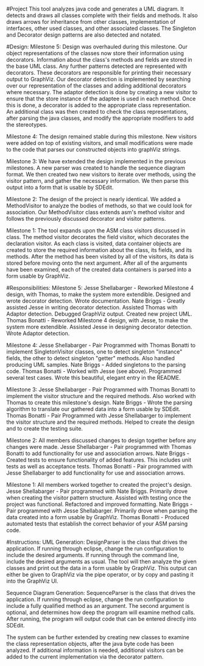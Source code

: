 #Project
This tool analyzes java code and generates a UML diagram. It detects and draws all classes complete with their fields and methods. It also draws arrows for inheritance from other classes, implementation of interfaces, other used classes, and other associated classes. The Singleton and Decorator design patterns are also detected and notated.  

#Design:
Milestone 5:
Design was overhauled during this milestone. Our object representations of the classes now store their information using decorators. Information about the class's methods and fields are stored in the base UML class. Any further patterns detected are represented with decorators. These decorators are responsible for printing their necessary output to GraphViz. Our decorator detection is implemented by searching over our representation of the classes and adding additional decorators where necessary. The adaptor detection is done by creating a new visitor to ensure that the store instance of the adaptee is used in each method. Once this is done, a decorator is added to the appropriate class representation. An additional class was then created to check the class representations, after parsing the java classes, and modify the appropriate modifiers to add the stereotypes.

Milestone 4:
The design remained stable during this milestone. New visitors were added on top of existing visitors, and small modifications were made to the code that parses our constructed objects into graphViz strings.
 
Milestone 3:
We have extended the design implemented in the previous milestones. A new parser was created to handle the sequence diagram format. We then created two new visitors to iterate over methods, using the visitor pattern, and gather the necessary information. We then parse this output into a form that is usable by SDEdit.

Milestone 2:
The design of the project is nearly identical. We added a MethodVisitor to analyze the bodies of methods, so that we could look for association. Our MethodVisitor class extends asm's method visitor and follows the previously discussed decorator and visitor patterns.

Milestone 1:
The tool expands upon the ASM class visitors discussed in class. The method visitor decorates the field visitor, which decorates the declaration visitor. As each class is visited, data container objects are created to store the required information about the class, its fields, and its methods. After the method has been visited by all of the visitors, its data is stored before moving onto the next argument. After all of the arguments have been examined, each of the created data containers is parsed into a form usable by GraphViz.

#Responsibilities: 
Milestone 5:
Jesse Shellabarger - Reworked Milestone 4 design, with Thomas, to make the system more extendible. Designed and wrote decorator detection. Wrote documentation.
Nate Briggs - Greatly assisted Jesse in writing decorator detection. Assisted Thomas with Adaptor detection. Debugged GraphViz output. Created new project UML.
Thomas Bonatti - Reworked Milestone 4 design, with Jesse, to make the system more extendible. Assisted Jesse in designing decorator detection. Wrote Adaptor detection.

Milestone 4:
Jesse Shellabarger - Pair Programmed with Thomas Bonatti to implement SingletonVisitor classes, one to detect singleton "instance" fields, the other to detect singleton "getter" methods. Also handled producing UML samples.
Nate Briggs - Added singletons to the parsing code.
Thomas Bonatti - Worked with Jesse (see above). Programmed several test cases. Wrote this beautiful, elegant entry in the README.

Milestone 3:
Jesse Shellabarger - Pair Programmed with Thomas Bonatti to implement the visitor structure and the required methods. Also worked with Thomas to create this milestone's design.
Nate Briggs - Wrote the parsing algorithm to translate our gathered data into a form usable by SDEdit.
Thomas Bonatti - Pair Programmed with Jesse Shellabarger to implement the visitor structure and the required methods. Helped to create the design and to create the testing suite.

Milestone 2:
All members discussed changes to design together before any changes were made.
Jesse Shellabarger - Pair programmed with Thomas Bonatti to add functionality for use and association arrows.
Nate Briggs - Created tests to ensure functionality of added features. This includes unit tests as well as acceptance tests.
Thomas Bonatti - Pair programmed with Jesse Shellabarger to add functionality for use and association arrows.

Milestone 1:
All members worked together to created the project's design.
Jesse Shellabarger - Pair programmed with Nate Briggs. Primarily drove when creating the visitor pattern structure. Assisted with testing once the project was functional. Refactored and improved formatting. 
Nate Briggs - Pair programmed with Jesse Shellabarger. Primarily drove when parsing the data created into a form usable by GraphViz. 
Thomas Bonatti - Produced automated tests that establish the correct behavior of your ASM parsing code.

#Instructions:
UML Generation:
DesignParser is the class that drives the application. If running through eclipse, change the run configuration to include the desired 
arguments. If running through the command line, include the desired arguments as usual. The tool will then analyze the given classes and 
print out the data in a form usable by GraphViz. This output can either be given to GraphViz via the pipe operator, or by copy and pasting it into the GraphViz UI.

Sequence Diagram Generation:
SequenceParser is the class that drives the application. If running through eclipse, change the run configuration to include a fully qualified method as an argument. The second argument is optional, and determines how deep the program will examine method calls. After running, the program will output code that can be entered directly into SDEdit.

The system can be further extended by creating new classes to examine the class representation objects, after the java byte code has been analyzed. If additional information is needed, additional visitors can be added to the current implementation via the decorator pattern.